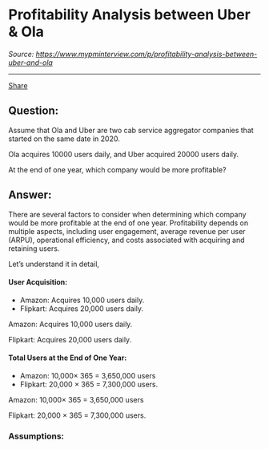 # Profitability Analysis between Uber & Ola

*Source: https://www.mypminterview.com/p/profitability-analysis-between-uber-and-ola*

---

[Share](https://www.mypminterview.com/p/profitability-analysis-between-uber-and-ola?utm_source=substack&utm_medium=email&utm_content=share&action=share)



## Question:

Assume that Ola and Uber are two cab service aggregator companies that started on the same date in 2020.

Ola acquires 10000 users daily, and Uber acquired 20000 users daily.

At the end of one year, which company would be more profitable?



## Answer:

There are several factors to consider when determining which company would be more profitable at the end of one year. Profitability depends on multiple aspects, including user engagement, average revenue per user (ARPU), operational efficiency, and costs associated with acquiring and retaining users.



Let’s understand it in detail,



#### User Acquisition:

* Amazon: Acquires 10,000 users daily.
* Flipkart: Acquires 20,000 users daily.

Amazon: Acquires 10,000 users daily.

Flipkart: Acquires 20,000 users daily.

#### Total Users at the End of One Year:

* Amazon: 10,000× 365 = 3,650,000 users
* Flipkart: 20,000 × 365 = 7,300,000 users.

Amazon: 10,000× 365 = 3,650,000 users

Flipkart: 20,000 × 365 = 7,300,000 users.



### Assumptions:

